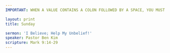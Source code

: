```yaml
---
IMPORTANT: WHEN A VALUE CONTAINS A COLON FOLLOWED BY A SPACE, YOU MUST USE &#58;

layout: print
title: Sunday

sermon: 'I Believe; Help My Unbelief!'
speaker: Pastor Ben Kim
scripture: Mark 9:14-29
---
```

